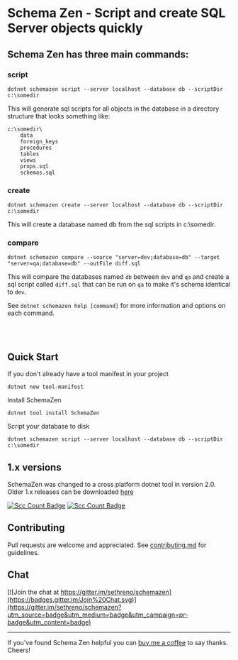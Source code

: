 # Schema Zen - Script and create SQL Server objects quickly

## Schema Zen has three main commands:

### script

    dotnet schemazen script --server localhost --database db --scriptDir c:\somedir

This will generate sql scripts for all objects in the database in a
directory structure that looks something like:
```
c:\somedir\
	data
	foreign_keys
	procedures
	tables
	views
	props.sql
	schemas.sql
```

### create

    dotnet schemazen create --server localhost --database db --scriptDir c:\somedir

This will create a database named db from the sql scripts in c:\somedir.


### compare

	dotnet schemazen compare --source "server=dev;database=db" --target "server=qa;database=db" --outFile diff.sql

This will compare the databases named `db` between `dev` and `qa` and
create a sql script called `diff.sql` that can be run on `qa` to make it's
schema identical to `dev`.


See ```dotnet schemazen help [command]``` for more information and options on each command.

<br><br>

## Quick Start

If you don't already have a tool manifest in your project

    dotnet new tool-manifest

Install SchemaZen

    dotnet tool install SchemaZen

Script your database to disk

    dotnet schemazen script --server localhost --database db --scriptDir c:\somedir


## 1.x versions
SchemaZen was changed to a cross platform dotnet tool in version 2.0. Older 1.x
releases can be downloaded [here](https://github.com/sethreno/schemazen/releases)

[![Scc Count Badge](https://sloc.xyz/github/sethreno/schemazen/)](https://github.com/sethreno/schemazen/)
[![Scc Count Badge](https://sloc.xyz/github/sethreno/schemazen/?category=cocomo)](https://github.com/sethreno/schemazen/)

## Contributing
Pull requests are welcome and appreciated. See [contributing.md](contributing.md) for guidelines.

## Chat
[![Join the chat at https://gitter.im/sethreno/schemazen](https://badges.gitter.im/Join%20Chat.svg)](https://gitter.im/sethreno/schemazen?utm_source=badge&utm_medium=badge&utm_campaign=pr-badge&utm_content=badge)

----
If you've found Schema Zen helpful you can
[buy me a coffee](https://www.buymeacoffee.com/sethreno) to say thanks.
Cheers!
